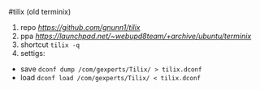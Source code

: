 #tilix (old terminix)
1. repo *https://github.com/gnunn1/tilix*
2. ppa *https://launchpad.net/~webupd8team/+archive/ubuntu/terminix*
3. shortcut ```tilix -q```
4. settigs:
- save ```dconf dump /com/gexperts/Tilix/ > tilix.dconf```
- load ```dconf load /com/gexperts/Tilix/ < tilix.dconf```
